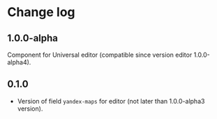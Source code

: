 # Change log

## 1.0.0-alpha

Component for Universal editor (сompatible since version editor 1.0.0-alpha4).

## 0.1.0

* Version of field `yandex-maps` for editor (not later than 1.0.0-alpha3 version).